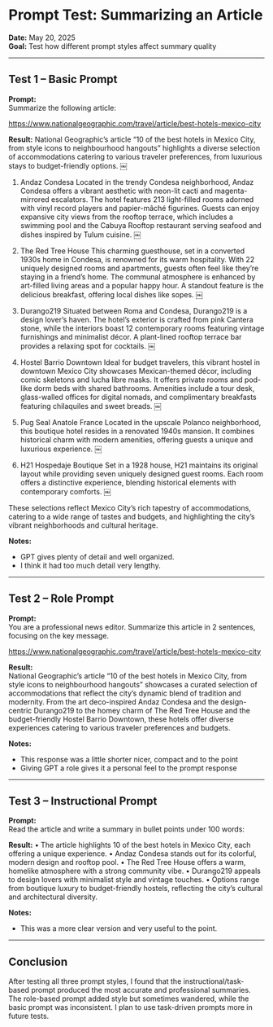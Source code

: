 # Prompt Test: Summarizing an Article

**Date:** May 20, 2025  
**Goal:** Test how different prompt styles affect summary quality

---

## Test 1 – Basic Prompt

**Prompt:**  
Summarize the following article:

https://www.nationalgeographic.com/travel/article/best-hotels-mexico-city

**Result:** 
National Geographic’s article “10 of the best hotels in Mexico City, from style icons to neighbourhood hangouts” highlights a diverse selection of accommodations catering to various traveler preferences, from luxurious stays to budget-friendly options. ￼

1. Andaz Condesa
Located in the trendy Condesa neighborhood, Andaz Condesa offers a vibrant aesthetic with neon-lit cacti and magenta-mirrored escalators. The hotel features 213 light-filled rooms adorned with vinyl record players and papier-mâché figurines. Guests can enjoy expansive city views from the rooftop terrace, which includes a swimming pool and the Cabuya Rooftop restaurant serving seafood and dishes inspired by Tulum cuisine.  ￼

2. The Red Tree House
This charming guesthouse, set in a converted 1930s home in Condesa, is renowned for its warm hospitality. With 22 uniquely designed rooms and apartments, guests often feel like they’re staying in a friend’s home. The communal atmosphere is enhanced by art-filled living areas and a popular happy hour. A standout feature is the delicious breakfast, offering local dishes like sopes.  ￼

3. Durango219
Situated between Roma and Condesa, Durango219 is a design lover’s haven. The hotel’s exterior is crafted from pink Cantera stone, while the interiors boast 12 contemporary rooms featuring vintage furnishings and minimalist décor. A plant-lined rooftop terrace bar provides a relaxing spot for cocktails.  ￼

4. Hostel Barrio Downtown
Ideal for budget travelers, this vibrant hostel in downtown Mexico City showcases Mexican-themed décor, including comic skeletons and lucha libre masks. It offers private rooms and pod-like dorm beds with shared bathrooms. Amenities include a tour desk, glass-walled offices for digital nomads, and complimentary breakfasts featuring chilaquiles and sweet breads.  ￼

5. Pug Seal Anatole France
Located in the upscale Polanco neighborhood, this boutique hotel resides in a renovated 1940s mansion. It combines historical charm with modern amenities, offering guests a unique and luxurious experience.  ￼

6. H21 Hospedaje Boutique
Set in a 1928 house, H21 maintains its original layout while providing seven uniquely designed guest rooms. Each room offers a distinctive experience, blending historical elements with contemporary comforts.  ￼

These selections reflect Mexico City’s rich tapestry of accommodations, catering to a wide range of tastes and budgets, and highlighting the city’s vibrant neighborhoods and cultural heritage.

**Notes:**  
- GPT gives plenty of detail and well organized. 
- I think it had too much detail very lengthy.

---

## Test 2 – Role Prompt

**Prompt:**  
You are a professional news editor. Summarize this article in 2 sentences, focusing on the key message.

https://www.nationalgeographic.com/travel/article/best-hotels-mexico-city

**Result:**  
National Geographic’s article “10 of the best hotels in Mexico City, from style icons to neighbourhood hangouts” showcases a curated selection of accommodations that reflect the city’s dynamic blend of tradition and modernity. From the art deco-inspired Andaz Condesa and the design-centric Durango219 to the homey charm of The Red Tree House and the budget-friendly Hostel Barrio Downtown, these hotels offer diverse experiences catering to various traveler preferences and budgets.

**Notes:**  
- This response was a little shorter nicer, compact and to the point
- Giving GPT a role gives it a personal feel to the prompt response

---

## Test 3 – Instructional Prompt

**Prompt:**  
Read the article and write a summary in bullet points under 100 words:

**Result:**
	•	The article highlights 10 of the best hotels in Mexico City, each offering a unique experience.
	•	Andaz Condesa stands out for its colorful, modern design and rooftop pool.
	•	The Red Tree House offers a warm, homelike atmosphere with a strong community vibe.
	•	Durango219 appeals to design lovers with minimalist style and vintage touches.
	•	Options range from boutique luxury to budget-friendly hostels, reflecting the city’s cultural and architectural diversity.

**Notes:**  
- This was a more clear version and very useful to the point.

---

## Conclusion
After testing all three prompt styles, I found that the instructional/task-based prompt produced the most accurate and professional summaries. The role-based prompt added style but sometimes wandered, while the basic prompt was inconsistent. I plan to use task-driven prompts more in future tests.
